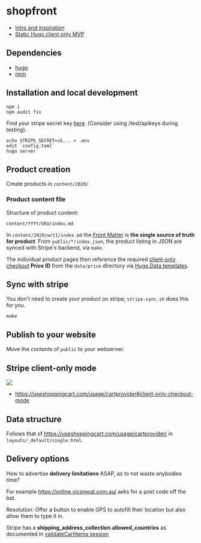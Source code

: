 # shopfront
* [Intro and inspiration](https://www.youtube.com/watch?v=KtHz5JO7QS4)
* [Static Hugo client only MVP](https://www.youtube.com/watch?v=9TkttbV0Ydg)

## Dependencies
* [hugo](https://github.com/gohugoio/hugo)
* [npm](https://github.com/npm/cli)

## Installation and local development

	npm i
	npm audit fix

Find your stripe secret key [here](https://dashboard.stripe.com/apikeys). (Consider using /test/apikeys during testing).

	echo STRIPE_SECRET=sk... > .env
	edit `config.toml`
	hugo server


## Product creation
Create products in `content/2020/`

### Product content file
Structure of product content:

	content/YYYY/SKU/index.md

In `content/2020/wrt1/index.md` the [Front
Matter](https://gohugo.io/content-management/front-matter/) is **the single
source of truth for product**. From `public/*/index.json`, the product listing
in JSON are synced with Stripe's backend, via `make`.

The individual product pages then reference the required [client-only
checkout](https://stripe.com/docs/js/checkout/redirect_to_checkout#stripe_checkout_redirect_to_checkout-options-lineItems-price)
**Price ID** from the `data/price` directory via [Hugo Data
templates](https://gohugo.io/templates/data-templates/).

## Sync with stripe
You don't need to create your product on stripe; `stripe-sync.sh` does this for you.

	make


## Publish to your website
Move the contents of `public` to your webserver.

## Stripe client-only mode
<img src="https://s.natalian.org/2020-09-23/cant-delete-product.png">

* https://useshoppingcart.com/usage/cartprovider#client-only-checkout-mode

## Data structure
Follows that of https://useshoppingcart.com/usage/cartprovider/ in `layouts/_default/single.html`.

## Delivery options
How to advertise **delivery limitations** ASAP, as to not waste anybodies time?

For example <https://online.vicsmeat.com.au/> asks for a post code off the bat.

Resolution: Offer a button to enable GPS to autofill their location but also allow them to type it in.

Stripe has a **shipping_address_collection.allowed_countries** as documented in [validateCartItems session](https://useshoppingcart.com/usage/validateCartItems())
